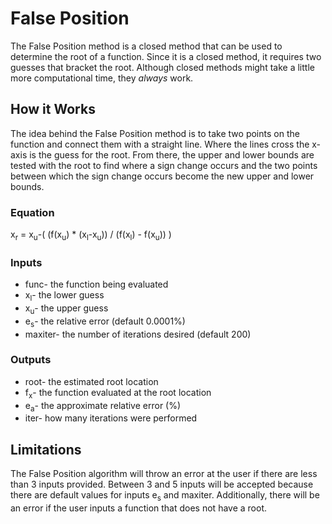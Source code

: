 # False Position
The False Position method is a closed method that can be used to determine the root of a function. Since it is a closed method, it requires two guesses that bracket the root. Although closed methods might take a little more computational time, they *always* work.
## How it Works
The idea behind the False Position method is to take two points on the function and connect them with a straight line. Where the lines cross the x-axis is the guess for the root. From there, the upper and lower bounds are tested with the root to find where a sign change occurs and the two points between which the sign change occurs become the new upper and lower bounds.
### Equation
x<sub>r</sub> = x<sub>u</sub>-( (f(x<sub>u</sub>) * (x<sub>l</sub>-x<sub>u</sub>)) / (f(x<sub>l</sub>) - f(x<sub>u</sub>)) )
### Inputs
* func- the function being evaluated
* x<sub>l</sub>- the lower guess
* x<sub>u</sub>- the upper guess
* e<sub>s</sub>- the relative error (default 0.0001%)
* maxiter- the number of iterations desired (default 200)
### Outputs
* root- the estimated root location
* f<sub>x</sub>- the function evaluated at the root location
* e<sub>a</sub>- the approximate relative error (%)
* iter- how many iterations were performed
## Limitations
The False Position algorithm will throw an error at the user if there are less than 3 inputs provided. Between 3 and 5 inputs will be accepted because there are default values for inputs e<sub>s</sub> and maxiter. Additionally, there will be an error if the user inputs a function that does not have a root. 
